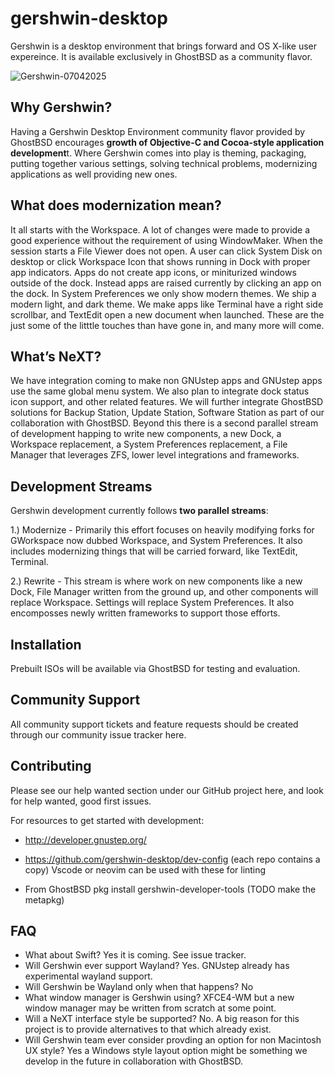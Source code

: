 # gershwin-desktop
Gershwin is a desktop environment that brings forward and OS X-like user expereince.  It is available exclusively in GhostBSD as a community flavor.

![Gershwin-07042025](https://github.com/user-attachments/assets/33a0a7bd-8f2b-4d50-ac2c-1d8a8553e4d8)

## Why Gershwin?

Having a Gershwin Desktop Environment community flavor provided by GhostBSD encourages **growth of Objective-C and Cocoa-style application development**t.  Where Gershwin comes into play is theming, packaging, putting together various settings, solving technical problems, modernizing applications as well providing new ones.  

## What does modernization mean?

It all starts with the Workspace.  A lot of changes were made to provide a good experience without the requirement of using WindowMaker.  When the session starts a File Viewer does not open.  A user can click System Disk on desktop or click Workspace Icon that shows running in Dock with proper app indicators.  Apps do not create app icons, or miniturized windows outside of the dock.  Instead apps are raised currently by clicking an app on the dock.  In System Preferences we only show modern themes.  We ship a modern light, and dark theme.  We make apps like Terminal have a right side scrollbar, and TextEdit open a new document when launched.  These are the just some of the litttle touches than have gone in, and many more will come.

## What’s NeXT?

We have integration coming to make non GNUstep apps and GNUstep apps use the same global menu system.  We also plan to integrate dock status icon support, and other related features.  We will further integrate GhostBSD solutions for Backup Station, Update Station, Software Station as part of our collaboration with GhostBSD.  Beyond this there is a second parallel stream of development happing to write new components, a new Dock, a Workspace replacement, a System Preferences replacement, a File Manager that leverages ZFS, lower level integrations and frameworks.

## Development Streams

Gershwin development currently follows **two parallel streams**:

1.) Modernize - Primarily this effort focuses on heavily modifying forks for GWorkspace now dubbed Workspace, and System Preferences.  It also includes modernizing things that will be carried forward, like TextEdit, Terminal.

2.) Rewrite - This stream is where work on new components like a new Dock, File Manager written from the ground up, and other components will replace Workspace.  Settings will replace System Preferences. It also encomposses newly written frameworks to support those efforts.

## Installation

Prebuilt ISOs will be available via GhostBSD for testing and evaluation.

## Community Support

All community support tickets and feature requests should be created through our community issue tracker here.

## Contributing

Please see our help wanted section under our GitHub project here, and look for help wanted, good first issues.

For resources to get started with development:

* http://developer.gnustep.org/

* https://github.com/gershwin-desktop/dev-config (each repo contains a copy)
Vscode or neovim can be used with these for linting

* From GhostBSD pkg install gershwin-developer-tools (TODO make the metapkg)

## FAQ

* What about Swift?  Yes it is coming.  See issue tracker.
* Will Gershwin ever support Wayland?  Yes.  GNUstep already has experimental wayland support.  
* Will Gershwin be Wayland only when that happens?  No
* What window manager is Gershwin using?  XFCE4-WM but a new window manager may be written from scratch at some point.
* Will a NeXT interface style be supported?  No.  A big reason for this project is to provide alternatives to that which already exist.
* Will Gershwin team ever consider provding an option for non Macintosh UX style?  Yes a Windows style layout option might be something we develop in the future in collaboration with GhostBSD.
